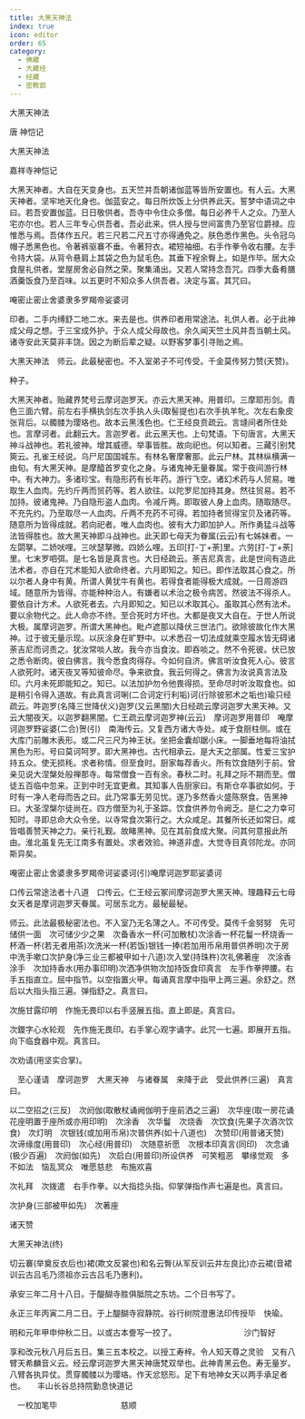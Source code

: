 ```yaml
---
title: 大黑天神法
index: true
icon: editor
order: 65
category:
  - 佛藏
  - 大藏经
  - 经藏
  - 密教部
---
```


  大黑天神法  

唐 神恺记  

大黑天神法  

嘉祥寺神恺记  

大黑天神者。大自在天变身也。五天竺并吾朝诸伽蓝等皆所安置也。有人云。大黑天神者。坚牢地天化身也。伽蓝安之。每日所炊饭上分供养此天。誓梦中语词之中曰。若吾安置伽蓝。日日敬供者。吾寺中令住众多僧。每日必养千人之众。乃至人宅亦尔也。若人三年专心供吾者。吾必此来。供人授与世间富贵乃至官位爵禄。应惟悉与焉。吾体作五尺。若三尺若二尺五寸亦得通免之。肤色悉作黑色。头令冠乌帽子悉黑色也。令著裤驱褰不垂。令著狩衣。裙短袖细。右手作拳令收右腰。左手令持大袋。从背令悬肩上其袋之色为鼠毛色。其垂下裎余臀上。如是作毕。居大众食屋礼供者。堂屋房舍必自然之荣。聚集涌出。又若人常持念吾咒。四季大备肴膳酒羹饭食乃至百味。以五更时不知众多人供吾者。决定与富。其咒曰。  

唵密止密止舍婆隶多罗羯帝娑婆诃  

印者。二手内缚舒二地二水。来去是也。供养印者用常途法。礼供人者。必于此神成父母之想。于三宝成外护。于众人成父母故也。余久闻天竺土风并吾当朝土风。诸寺安此天莫非丰饶。因之为断后辈之疑。以野客梦事引寻贻之焉。  

大黑天神法　师云。此最秘密也。不入室弟子不可传受。千金莫传努力赞(天赞)。  

种子。  

大黑天神者。贻藏界梵号云摩诃迦罗天。亦云大黑天神。用普印。三摩耶形剑。青色三面六臂。前左右手横执剑左次手执人头(取髻提也)右次手执羊牝。次左右象皮张背后。以髑髅为璎珞也。故本云黑浅色也。仁王经良贲疏云。言塳间者所住处也。言摩诃者。此翻云大。言迦罗者。此云黑天也。上句梵语。下句唐言。大黑天神斗战神也。若礼彼神。增其威德。举事皆胜。故向祀也。何以知者。三藏引别梵筴云。孔雀王经说。乌尸尼国国城东。有林名奢摩奢那。此云尸林。其林纵横满一由旬。有大黑天神。是摩醯首罗变化之身。与诸鬼神无量眷属。常于夜间游行林中。有大神力。多诸珍宝。有隐形药有长年药。游行飞空。诸幻术药与人贸易。唯取生人血肉。先约斤两而贸药等。若人欲往。以陀罗尼加持其身。然往贸易。若不加持。彼诸鬼神。乃自隐形盗人血肉。令减斤两。即取彼人身上血肉。随取随尽。不充先约。乃至取尽一人血肉。斤两不充药不可得。若加持者贸得宝贝及诸药等。随意所为皆得成就。若向祀者。唯人血肉也。彼有大力即加护人。所作勇猛斗战等法皆得胜也。故大黑天神即斗战神也。此天即七母天为眷属(云云)有七姊妹者。一左閟拏。二娇吠哩。三吠瑟拏微。四娇么哩。五印[打-丁+荼]里。六劳[打-丁+荼]里。七末罗呬弭。是七名皆是真言也。大日经疏云。荼吉尼真言。此是世间有造此法术者。亦自在咒术能知人欲命终者。六月即知之。知已。即作法取其心食之。所以尔者人身中有黄。所谓人黄犹牛有黄也。若得食者能得极大成就。一日周游四域。随意所为皆得。亦能种种治人。有嫌者以术治之极令病苦。然彼法不得杀人。要依自计方术。人欲死者去。六月即知之。知已以术取其心。虽取其心然有法术。要以余物代之。此人命亦不终。至合死时方坏也。大都是夜叉大自在。于世人所说大极。属摩诃迦罗。所谓大黑神也。毗卢遮那以降伏三世法门。欲除彼故化作大黑神。过于彼无量示现。以灰涂身在旷野中。以术悉召一切法成就乘空履水皆无碍诸荼吉尼而诃责之。犹汝常啖人故。我今亦当食汝。即吞啖之。然不令死彼。伏已放之悉令断肉。彼白佛言。我今悉食肉得存。今如何自济。佛言听汝食死人心。彼言人欲死时。诸天夜叉等知彼命尽。争来欲食。我云何得之。佛言为汝说真言法及印。六月未死即能知之。知已。以法加护勿令他畏得损。至命尽时听汝取食也。如是稍引令得入道故。有此真言诃唎(二合诃定行利垢)诃(行除彼邪术之垢也)瑜只经疏云。吽迦罗(名降三世降伏义)迦罗(又云黑闇)大日经疏云摩诃迦罗大黑天神。又云大闇夜天。以迦罗翻黑闇。仁王疏云摩诃迦罗神(云云)　摩诃迦罗用普印　唵摩诃迦罗野娑婆(二合)贺(引)　南海传云。又复西方诸大寺处。咸于食厨柱侧。或在大库门前雕木表形。或二尺三尺为神王状。坐把金囊却踞小床。一脚垂地每将油拭黑色为形。号曰莫诃呵罗。即大黑神也。古代相承云。是大天之部属。性爱三宝护持五众。使无损秏。求者称情。但至食时。厨家每荐香火。所有饮食随列于前。曾亲见说大涅槃处般禅那寺。每常僧食一百有余。春秋二时。礼拜之际不期而至。僧徒五百临中忽来。正到中时无宜更煮。其知事人告厨家曰。有斯仓卒事欲如何。于时有一净人老母而告之曰。此乃常事无劳见忧。遂乃多然香火盛陈祭食。告黑神曰。大圣涅槃尔徒尚在。四方僧至为礼于圣踪。饮食供养勿令阙乏。是仁之力幸可知时。寻即总命大众令坐。以寺常食次第行之。大众咸足。其餐所长还如常日。咸皆唱善赞天神之力。亲行礼觐。故睹黑神。见在其前食成大聚。问其何意报此所由。淮北虽复先无江南多有置处。求者效验。神道非虚。大觉寺目真邻陀龙。亦同斯异矣。  

唵密止密止舍婆隶多罗羯帝诃娑婆诃(引)唵摩诃迦罗耶娑婆诃  

口传云常途法者十八道　口传云。仁王经云冢间摩诃迦罗大黑天神。理趣释云七母女天者是摩诃迦罗天眷属。可居东北方。最秘最秘。  

师云。此法最极秘密法也。不入室乃无名薄之人。不可传受。莫传千金努努　先可储供一面　次可储少少之果　次备香水一杯(可加散杖)次涂香一杯花鬘一杯烧香一杯酒一杯(若无者用茶)次洗米一杯(若饭)银钱一捧(若加用币帛用普供养明)次于房中洗手嗽口次护身(净三业三都被甲如十八道)次入堂(持珠杵)次礼佛著座　次涂香涂手　次加持香水(用办事印明)次洒净供物次加持饭食印真言　左手作拳押腰。右手五指直立。屈中指节。以空指置火甲。每诵真言摩中指甲上两三遍。余舒之。然后以大指头指三遍。弹指舒之。真言曰。  

次施甘露印明　作施无畏印以右手竖展五指。直上即是。真言曰。  

次鑁字心水轮观　先作施无畏印。右手掌心观字诵字。此咒一七遍。即展开五指。向下临食器中观。真言曰。  

次劝请(用坚实合掌)。  

　至心谨请　摩诃迦罗　大黑天神　与诸眷属　来降于此　受此供养(三遍)　真言曰。  

以二空招之(三反)　次阏伽(取散杖诵阙伽明于座前洒之三遍)　次华座(取一房花诵花座明置于座所或亦用印明)　次涂香　次华鬘　次烧香　次饮食(先果子次酒次饮食)　次灯明　次银钱(或加用币帛)次普供养(如十八道也)　次赞印(用普诸天赞)　次谛缘度(用普印)　次心经(用普印)　次随意祈愿　次根本印真言(同印)　次念诵(极少百遍)　次阏伽(如先)　次启白(用普印)所设供养　可笑粗恶　攀缘觉观　多不如法　恼乱冥众　唯愿慈悲　布施欢喜  

次礼拜　次拨遣　右手作拳。以大指捻头指。仰掌弹指作声七遍是也。真言曰。  

次护身(三部被甲如先)　次著座  

诸天赞  

大黑天神法(终)  

切云褰(举奠反衣后也)裙(欺文反裳也)和名云臀(从军反训云井左良比)亦云裙(音裙训云古吕毛乃须祖亦云古吕毛乃惠利)。  

承安三年二月十八日。于醍醐寺胜俱胝院之东坊。二个日书写了。  

永正三年丙寅二月二日。于上醍醐寺寂静院。谷行树院澄惠法印传授毕　快瑜。  

明和元年甲申仲秋二日。以或古本誊写一挍了。　　　　　　　　　沙门智好  

享和改元秋八月后五日。集三五本校之。以授工寿梓。令人知天尊之灵验　又有八臂天希麟音义云。经云摩诃迦罗大黑天神唐梵双举也。此神青黑云色。寿无量岁。八臂各执异仗。贯穿髑髅以为璎珞。作天忿怒形。足下有地神女天以两手承足者也。　　丰山长谷总持院勤息快道记  

　一校加笔毕　　　　　　　　慈顺  
